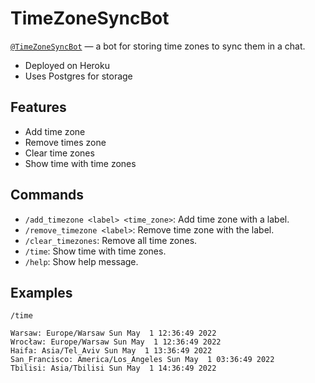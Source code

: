 # TimeZoneSyncBot
[`@TimeZoneSyncBot`](https://t.me/TimeZoneSyncBot) — a bot for storing time zones to sync them in a chat.

- Deployed on Heroku
- Uses Postgres for storage

## Features
- Add time zone
- Remove times zone
- Clear time zones
- Show time with time zones

## Commands
- `/add_timezone <label> <time_zone>`: Add time zone with a label.
- `/remove_timezone <label>`: Remove time zone with the label.
- `/clear_timezones`: Remove all time zones.
- `/time`: Show time with time zones.
- `/help`: Show help message.

## Examples
`/time`
```plaintext
Warsaw: Europe/Warsaw Sun May  1 12:36:49 2022
Wrocław: Europe/Warsaw Sun May  1 12:36:49 2022
Haifa: Asia/Tel_Aviv Sun May  1 13:36:49 2022
San_Francisco: America/Los_Angeles Sun May  1 03:36:49 2022
Tbilisi: Asia/Tbilisi Sun May  1 14:36:49 2022
```
